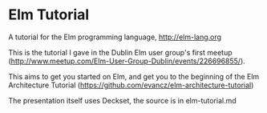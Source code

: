 # Elm Tutorial

A tutorial for the Elm programming language, http://elm-lang.org

This is the tutorial I gave in the Dublin Elm user group's first meetup (http://www.meetup.com/Elm-User-Group-Dublin/events/226696855/).

This aims to get you started on Elm, and get you to the beginning of the Elm Architecture Tutorial (https://github.com/evancz/elm-architecture-tutorial)

The presentation itself uses Deckset, the source is in elm-tutorial.md

